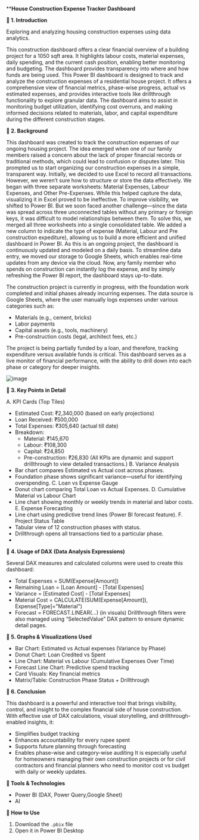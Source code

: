 ****House Construction Expense Tracker Dashboard**

**🔷 1. Introduction**

Exploring and analyzing housing construction expenses using data analytics.

This construction dashboard offers a clear financial overview of a building project for a 1050 sqft area. It highlights labour costs, material expenses, daily spending, and the current cash position, enabling better monitoring and budgeting. The dashboard provides transparency into where and how funds are being used.
This Power BI dashboard is designed to track and analyze the construction expenses of a residential house project. It offers a comprehensive view of financial metrics, phase-wise progress, actual vs estimated expenses, and provides interactive tools like drillthrough functionality to explore granular data.
The dashboard aims to assist in monitoring budget utilization, identifying cost overruns, and making informed decisions related to materials, labor, and capital expenditure during the different construction stages.

**🔷 2. Background**

This dashboard was created to track the construction expenses of our ongoing housing project. The idea emerged when one of our family members raised a concern about the lack of proper financial records or traditional methods, which could lead to confusion or disputes later. This prompted us to start organizing our construction expenses in a simple, transparent way. Initially, we decided to use Excel to record all transactions. However, we weren’t sure how to structure or store the data effectively. We began with three separate worksheets: Material Expenses, Labour Expenses, and Other Pre-Expenses. While this helped capture the data, visualizing it in Excel proved to be ineffective. To improve visibility, we shifted to Power BI. But we soon faced another challenge—since the data was spread across three unconnected tables without any primary or foreign keys, it was difficult to model relationships between them. To solve this, we merged all three worksheets into a single consolidated table. We added a new column to indicate the type of expense (Material, Labour and Pre construction expediture), allowing us to build a more efficient and unified dashboard in Power BI. As this is an ongoing project, the dashboard is continuously updated and modeled on a daily basis. To streamline data entry, we moved our storage to Google Sheets, which enables real-time updates from any device via the cloud. Now, any family member who spends on construction can instantly log the expense, and by simply refreshing the Power BI report, the dashboard stays up-to-date.

The construction project is currently in progress, with the foundation work completed and initial phases already incurring expenses. The data source is Google Sheets, where the user manually logs expenses under various categories such as:

- Materials (e.g., cement, bricks)
- Labor payments
- Capital assets (e.g., tools, machinery)
- Pre-construction costs (legal, architect fees, etc.)
  
The project is being partially funded by a loan, and therefore, tracking expenditure versus available funds is critical. This dashboard serves as a live monitor of financial performance, with the ability to drill down into each phase or category for deeper insights.

![image](https://github.com/user-attachments/assets/6c452c5f-eb9e-4b5f-9f73-2b0498c37b04)




**🔷 3. Key Points in Detail**

A. KPI Cards (Top Tiles)
- Estimated Cost: ₹2,340,000 (based on early projections)
- Loan Received: ₹500,000
- Total Expenses: ₹305,640 (actual till date)
- Breakdown:
  - Material: ₹145,670
  - Labour: ₹108,300
  - Capital: ₹24,850
  - Pre-construction: ₹26,830
(All KPIs are dynamic and support drillthrough to view detailed transactions.)
B. Variance Analysis
- Bar chart compares Estimated vs Actual cost across phases.
- Foundation phase shows significant variance—useful for identifying overspending.
C. Loan vs Expense Gauge
- Donut chart comparing Total Loan vs Actual Expenses.
D. Cumulative Material vs Labour Chart
- Line chart showing monthly or weekly trends in material and labor costs.
E. Expense Forecasting
- Line chart using predictive trend lines (Power BI forecast feature).
F. Project Status Table
- Tabular view of 12 construction phases with status.
- Drillthrough opens all transactions tied to a particular phase.
- 
**🔷 4. Usage of DAX (Data Analysis Expressions)**

Several DAX measures and calculated columns were used to create this dashboard:
- Total Expenses = SUM(Expense[Amount])
- Remaining Loan = [Loan Amount] - [Total Expenses]
- Variance = [Estimated Cost] - [Total Expenses]
- Material Cost = CALCULATE(SUM(Expense[Amount]), Expense[Type]="Material")
- Forecast = FORECAST.LINEAR(...) (in visuals)
Drillthrough filters were also managed using “SelectedValue” DAX pattern to ensure dynamic detail pages.

**🔷 5. Graphs & Visualizations Used**

- Bar Chart: Estimated vs Actual expenses (Variance by Phase)
- Donut Chart: Loan Credited vs Spent
- Line Chart: Material vs Labour (Cumulative Expenses Over Time)
- Forecast Line Chart: Predictive spend tracking
- Card Visuals: Key financial metrics
- Matrix/Table: Construction Phase Status + Drillthrough
  
**🔷 6. Conclusion**

This dashboard is a powerful and interactive tool that brings visibility, control, and insight to the complex financial side of house construction. With effective use of DAX calculations, visual storytelling, and drillthrough-enabled insights, it:
- Simplifies budget tracking
- Enhances accountability for every rupee spent
- Supports future planning through forecasting
- Enables phase-wise and category-wise auditing
It is especially useful for homeowners managing their own construction projects or for civil contractors and financial planners who need to monitor cost vs budget with daily or weekly updates.

**🔷 Tools & Technologies**

- Power BI (DAX, Power Query,Google Sheet)
- AI

**🔷 How to Use**

1. Download the `.pbix` file
2. Open it in Power BI Desktop
